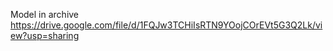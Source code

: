Model in archive https://drive.google.com/file/d/1FQJw3TCHiIsRTN9YOojCOrEVt5G3Q2Lk/view?usp=sharing
